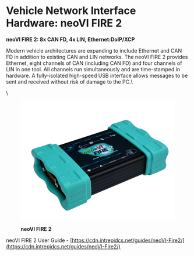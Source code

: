 # Vehicle Network Interface Hardware: neoVI FIRE 2

**neoVI FIRE 2: 8x CAN FD, 4x LIN, Ethernet:DoIP/XCP**

Modern vehicle architectures are expanding to include Ethernet and CAN FD in addition to existing CAN and LIN networks. The neoVI FIRE 2 provides Ethernet, eight channels of CAN (including CAN FD) and four channels of LIN in one tool. All channels run simultaneously and are time-stamped in hardware. A fully-isolated high-speed USB interface allows messages to be sent and received without risk of damage to the PC.\


\


<figure><img src="../.gitbook/assets/neovifire2_cover.png" alt=""><figcaption><p><strong>neoVI FIRE 2</strong></p></figcaption></figure>

neoVI FIRE 2 User Guide - [https://cdn.intrepidcs.net/guides/neoVI-Fire2/](https://cdn.intrepidcs.net/guides/neoVI-Fire2/)
